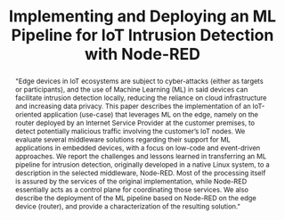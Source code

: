 ---
layout: contributions
title: "Implementing and Deploying an ML Pipeline for IoT Intrusion Detection with Node-RED"
authors: Yimin Zhang, Barikisu Asulba, Nuno Schumacher, Mario Sousa, Pedro Souto, Luis Almeida, Pedro Santos, Nuno Martins and Joana Sousa
abstract: >-
    "Edge devices in IoT ecosystems are subject to cyber-attacks (either as targets or participants), and the use of Machine Learning (ML) in said devices can facilitate intrusion detection locally, reducing the reliance on cloud infrastructure and increasing data privacy. This paper describes the implementation of an IoT-oriented application (use-case) that leverages ML on the edge, namely on the router deployed by an Internet Service Provider at the customer premises, to detect potentially malicious traffic involving the customer’s IoT nodes. We evaluate several middleware solutions regarding their support for ML applications in embedded devices, with a focus on low-code and event-driven approaches. We report the challenges and lessons learned in transferring an ML pipeline for intrusion detection, originally developed in a native Linux system, to a description in the selected middleware, Node-RED. Most of the processing itself is assured by the services of the original implementation, while Node-RED essentially acts as a control plane for coordinating those services. We also describe the deployment of the ML pipeline based on Node-RED on the edge device (router), and provide a characterization of the resulting solution."
---